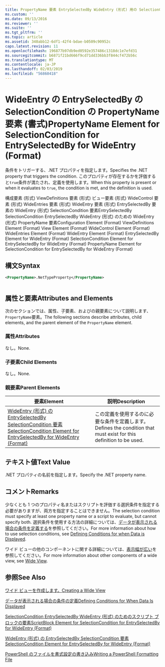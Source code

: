 ```yaml
---
title: PropertyName 要素 EntrySelectedBy WideEntry (形式) 用の SelectionCondition |Microsoft Docs
ms.custom: ''
ms.date: 09/13/2016
ms.reviewer: ''
ms.suite: ''
ms.tgt_pltfrm: ''
ms.topic: article
ms.assetid: 340abb12-6df1-42f4-bdae-b0509c90952c
caps.latest.revision: 11
ms.openlocfilehash: 196877b97db9ed0592e357486c1318dc1e7efd31
ms.sourcegitcommit: b6871f21bd666f9cd71dd336bb3f844cf472b56c
ms.translationtype: MT
ms.contentlocale: ja-JP
ms.lasthandoff: 02/03/2019
ms.locfileid: "56860418"
---
```

# <a name="propertyname-element-for-selectioncondition-for-entryselectedby-for-wideentry-format"></a><span data-ttu-id="b22d6-102">WideEntry の EntrySelectedBy の SelectionCondition の PropertyName 要素 (書式)</span><span class="sxs-lookup"><span data-stu-id="b22d6-102">PropertyName Element for SelectionCondition for EntrySelectedBy for WideEntry (Format)</span></span>

<span data-ttu-id="b22d6-103">条件をトリガーする、.NET プロパティを指定します。</span><span class="sxs-lookup"><span data-stu-id="b22d6-103">Specifies the .NET property that triggers the condition.</span></span> <span data-ttu-id="b22d6-104">このプロパティが存在するかを評価すると`true`条件が満たされ、定義を使用します。</span><span class="sxs-lookup"><span data-stu-id="b22d6-104">When this property is present or when it evaluates to `true`, the condition is met, and the definition is used.</span></span>

<span data-ttu-id="b22d6-105">構成要素 (形式) ViewDefinitions 要素 (形式) ビュー要素 (形式) WideControl 要素 (形式) WideEntries 要素 (形式) WideEntry 要素 (形式) EntrySelectedBy 要素の WideEntry (形式) SelectionCondition 要素EntrySelectedBy SelectionCondition EntrySelectedBy WideEntry (形式) のための WideEntry (形式) PropertyName 要素</span><span class="sxs-lookup"><span data-stu-id="b22d6-105">Configuration Element (Format) ViewDefinitions Element (Format) View Element (Format) WideControl Element (Format) WideEntries Element (Format) WideEntry Element (Format) EntrySelectedBy Element for WideEntry (Format) SelectionCondition Element for EntrySelectedBy for WideEntry (Format) PropertyName Element for SelectionCondition for EntrySelectedBy for WideEntry (Format)</span></span>

## <a name="syntax"></a><span data-ttu-id="b22d6-106">構文</span><span class="sxs-lookup"><span data-stu-id="b22d6-106">Syntax</span></span>

```xml
<PropertyName>.NetTypeProperty</PropertyName>
```

```csharp

```

## <a name="attributes-and-elements"></a><span data-ttu-id="b22d6-107">属性と要素</span><span class="sxs-lookup"><span data-stu-id="b22d6-107">Attributes and Elements</span></span>

<span data-ttu-id="b22d6-108">次のセクションでは、属性、子要素、およびの親要素について説明します、`PropertyName`要素。</span><span class="sxs-lookup"><span data-stu-id="b22d6-108">The following sections describe attributes, child elements, and the parent element of the `PropertyName` element.</span></span>

### <a name="attributes"></a><span data-ttu-id="b22d6-109">属性</span><span class="sxs-lookup"><span data-stu-id="b22d6-109">Attributes</span></span>

<span data-ttu-id="b22d6-110">なし。</span><span class="sxs-lookup"><span data-stu-id="b22d6-110">None.</span></span>

### <a name="child-elements"></a><span data-ttu-id="b22d6-111">子要素</span><span class="sxs-lookup"><span data-stu-id="b22d6-111">Child Elements</span></span>

<span data-ttu-id="b22d6-112">なし。</span><span class="sxs-lookup"><span data-stu-id="b22d6-112">None.</span></span>

### <a name="parent-elements"></a><span data-ttu-id="b22d6-113">親要素</span><span class="sxs-lookup"><span data-stu-id="b22d6-113">Parent Elements</span></span>

|<span data-ttu-id="b22d6-114">要素</span><span class="sxs-lookup"><span data-stu-id="b22d6-114">Element</span></span>|<span data-ttu-id="b22d6-115">説明</span><span class="sxs-lookup"><span data-stu-id="b22d6-115">Description</span></span>|
|-------------|-----------------|
|[<span data-ttu-id="b22d6-116">WideEntry (形式) の EntrySelectedBy SelectionCondition 要素</span><span class="sxs-lookup"><span data-stu-id="b22d6-116">SelectionCondition Element for EntrySelectedBy for WideEntry (Format)</span></span>](./selectioncondition-element-for-entryselectedby-for-widecontrol-format.md)|<span data-ttu-id="b22d6-117">この定義を使用するのに必要な条件を定義します。</span><span class="sxs-lookup"><span data-stu-id="b22d6-117">Defines the condition that must exist for this definition to be used.</span></span>|

## <a name="text-value"></a><span data-ttu-id="b22d6-118">テキスト値</span><span class="sxs-lookup"><span data-stu-id="b22d6-118">Text Value</span></span>

<span data-ttu-id="b22d6-119">.NET プロパティの名前を指定します。</span><span class="sxs-lookup"><span data-stu-id="b22d6-119">Specify the .NET property name.</span></span>

## <a name="remarks"></a><span data-ttu-id="b22d6-120">コメント</span><span class="sxs-lookup"><span data-stu-id="b22d6-120">Remarks</span></span>

<span data-ttu-id="b22d6-121">少なくとも 1 つのプロパティ名またはスクリプトを評価する選択条件を指定する必要がありますが、両方を指定することはできません。</span><span class="sxs-lookup"><span data-stu-id="b22d6-121">The selection condition must specify at least one property name or a script to evaluate, but cannot specify both.</span></span> <span data-ttu-id="b22d6-122">選択条件を使用する方法の詳細については、[データが表示される場合の条件を定義する](./defining-conditions-for-displaying-data.md)を参照してください。</span><span class="sxs-lookup"><span data-stu-id="b22d6-122">For more information about how to use selection conditions, see [Defining Conditions for when Data is Displayed](./defining-conditions-for-displaying-data.md).</span></span>

<span data-ttu-id="b22d6-123">ワイド ビューの他のコンポーネントに関する詳細については、[表示幅が広い](./creating-a-wide-view.md)を参照してください。</span><span class="sxs-lookup"><span data-stu-id="b22d6-123">For more information about other components of a wide view, see [Wide View](./creating-a-wide-view.md).</span></span>

## <a name="see-also"></a><span data-ttu-id="b22d6-124">参照</span><span class="sxs-lookup"><span data-stu-id="b22d6-124">See Also</span></span>

[<span data-ttu-id="b22d6-125">ワイド ビューを作成します。</span><span class="sxs-lookup"><span data-stu-id="b22d6-125">Creating a Wide View</span></span>](./creating-a-wide-view.md)

[<span data-ttu-id="b22d6-126">データが表示される場合の条件の定義</span><span class="sxs-lookup"><span data-stu-id="b22d6-126">Defining Conditions for When Data Is Displayed</span></span>](./defining-conditions-for-displaying-data.md)

[<span data-ttu-id="b22d6-127">SelectionCondition EntrySelectedBy WideEntry (形式) のためのスクリプト ブロックの要素</span><span class="sxs-lookup"><span data-stu-id="b22d6-127">ScriptBlock Element for SelectionCondition for EntrySelectedBy for WideEntry (Format)</span></span>](./scriptblock-element-for-selectioncondition-for-entryselectedby-for-widecontrol-format.md)

[<span data-ttu-id="b22d6-128">WideEntry (形式) の EntrySelectedBy SelectionCondition 要素</span><span class="sxs-lookup"><span data-stu-id="b22d6-128">SelectionCondition Element for EntrySelectedBy for WideEntry (Format)</span></span>](./selectioncondition-element-for-entryselectedby-for-widecontrol-format.md)

[<span data-ttu-id="b22d6-129">PowerShell のファイルを書式設定の書き込み</span><span class="sxs-lookup"><span data-stu-id="b22d6-129">Writing a PowerShell Formatting File</span></span>](./writing-a-powershell-formatting-file.md)
